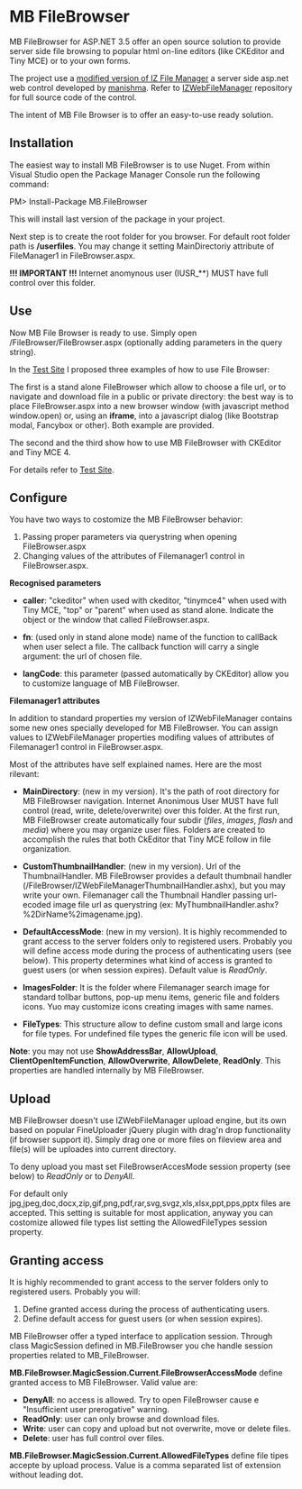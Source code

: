 # MB FileBrowser #

MB FileBrowser for ASP.NET 3.5 offer an open source solution to provide server side file browsing to popular html on-line editors (like CKEditor and Tiny MCE) or to your own forms.

The project use a [modified version of IZ File Manager](https://github.com/magicbruno/IZWebFileManager) a server side asp.net web control developed by [manishma](https://github.com/manishma). Refer to [IZWebFileManager](https://github.com/magicbruno/IZWebFileManager) repository for full source code of the control.

The intent of MB File Browser is to offer an easy-to-use ready solution.

## Installation ##
The easiest way to install MB FileBrowser is to use Nuget. 
From within Visual Studio open the Package Manager Console  run the following command:

PM> Install-Package MB.FileBrowser 

This will install last version of the package in your project. 

Next step is to create the root folder for you browser. For default root folder path is **/userfiles**. You may change it setting MainDirectoriy attribute of FileManager1 in FileBrowser.aspx.

**!!! IMPORTANT !!!** Internet anomynous user (IUSR_**) MUST have full control over this folder.

## Use ##
Now MB File Browser is ready to use. Simply open /FileBrowser/FileBrowser.aspx (optionally adding parameters in the query string).

In the [Test Site](http://filemanager.sisteminterattivi.org/) I proposed three examples of how to use File Browser:

The first is a stand alone FileBrowser which allow to choose a file url, or to navigate and download file in a public or private directory: the best way is to place FileBrowser.aspx into a new browser window (with javascript method window.open) or, using an **iframe**, into a javascript dialog (like Bootstrap modal, Fancybox or other). Both example are provided.

The second and the third show how to use MB FileBrowser with CKEditor and Tiny MCE 4. 

For details refer to [Test Site](http://filemanager.sisteminterattivi.org/).

## Configure ##
You have two ways to costomize the MB FileBrowser behavior:

1. Passing proper parameters via querystring when opening FileBrowser.aspx
2. Changing values of the attributes of Filemanager1 control in FileBrowser.aspx.

**Recognised parameters**

- **caller**: "ckeditor" when used with ckeditor, "tinymce4" when used with Tiny MCE, "top" or "parent" when used as stand alone. Indicate the object or the window that called FileBrowser.aspx.

- **fn**: (used only in stand alone mode) name of the function to callBack when user select a file. The callback function will carry a single argument: the url of chosen file.

- **langCode**: this parameter (passed automatically by CKEditor) allow you to customize language of MB FileBrowser.

**Filemanager1 attributes**

In addition to standard properties my version of IZWebFileManager contains some new ones specially developed for MB FileBrowser. You can assign values to IZWebFileManager properties modifing values of attributes of Filemanager1 control in FileBrowser.aspx.

Most of the attributes have self explained names. Here are the most rilevant:

- **MainDirectory**: (new in my version). It's the path of root directory for MB FileBrowser navigation. Internet Anonimous User MUST have full control (read, write, delete/overwrite) over this folder. At the first run,  MB FileBrowser create automatically four subdir (*files*, *images*, *flash* and *media*) where you may organize user files. Folders are created to accomplish the rules that both CkEditor that Tiny MCE follow in file organization.

- **CustomThumbnailHandler**: (new in my version). Url of the ThumbnailHandler. MB FileBrowser provides a default thumbnail handler (/FileBrowser/IZWebFileManagerThumbnailHandler.ashx), but you may write your own. Filemanager call the Thumbnail Handler passing url-ecoded image file url as querystring (ex: MyThumbnailHandler.ashx?%2DirName%2imagename.jpg).  

- **DefaultAccessMode**: (new in my version). It is highly recommended to grant access to the server folders only to registered users. Probably you will define access mode during  the process of authenticating users (see below). This property determines what kind of access is granted to guest users (or when session expires). Default value is *ReadOnly*.

- **ImagesFolder**: It is the folder where Filemanager search image for standard tollbar buttons, pop-up menu items, generic file and folders icons. Yuo may customize icons creating images with same names.

- **FileTypes**: This structure allow to define custom small and large icons for  file types. For undefined file types the generic file icon will be used.

**Note**: you may not use **ShowAddressBar**, **AllowUpload**, **ClientOpenItemFunction**, **AllowOverwrite**, **AllowDelete**, **ReadOnly**. This properties are handled internally by MB FileBrowser.

## Upload ##
MB FileBrowser doesn't use IZWebFileManager upload engine, but its own based on popular FineUploader jQuery plugin with drag'n drop functionality (if browser support it). Simply drag one or more files on fileview area and file(s) will be uploades into current directory. 

To deny upload you mast set FileBrowserAccesMode session property (see below) to *ReadOnly* or to *DenyAll*.

For default only jpg,jpeg,doc,docx,zip,gif,png,pdf,rar,svg,svgz,xls,xlsx,ppt,pps,pptx files are accepted. This setting is suitable for most application, anyway you can costomize allowed file types list setting the AllowedFileTypes session property.

## Granting access ##
It is highly recommended to grant access to the server folders only to registered users. Probably you will:

1. Define granted access during  the process of authenticating users.
2. Define default access for  guest users (or when session expires).

MB FileBrowser offer a typed interface to application session. Through class MagicSession defined in MB.FileBrowser you che handle session properties related to MB_FileBrowser. 

**MB.FileBrowser.MagicSession.Current.FileBrowserAccessMode** define granted access to MB FileBrowser. Valid value are:

- **DenyAll**: no access is allowed. Try to open FileBrowser cause e "Insufficient user prerogative" warning.
- **ReadOnly**: user can only browse and download files.
- **Write**: user can copy and upload  but not overwrite, move or delete files.
- **Delete**: user has full control over files.

**MB.FileBrowser.MagicSession.Current.AllowedFileTypes** define file tipes accepte by upload process. Value is a comma separated list of extension without leading dot.
